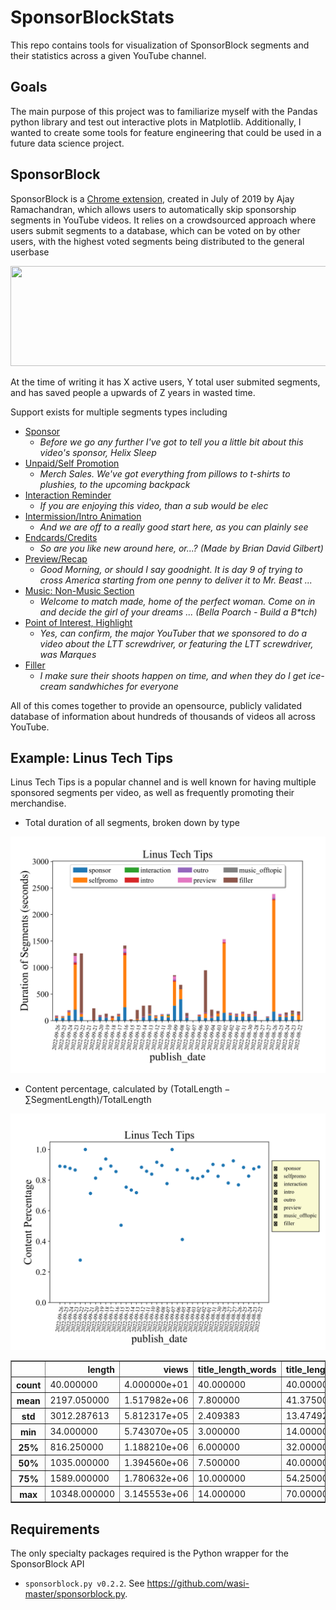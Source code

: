 # SponsorBlockStats

This repo contains tools for visualization of SponsorBlock segments and their statistics across a given YouTube channel.

## Goals

The main purpose of this project was to familiarize myself with the Pandas python library and test out interactive plots in Matplotlib. Additionally, I wanted to create some tools for feature engineering that could be used in a future data science project.

## SponsorBlock

SponsorBlock is a [Chrome extension](https://sponsor.ajay.app/), created in July of 2019 by Ajay Ramachandran, which allows users to automatically skip sponsorship segments in YouTube videos. It relies on a crowdsourced approach where users submit segments to a database, which can be voted on by other users, with the highest voted segments being distributed to the general userbase

<p align="center">
	<img src="gifs/sponsorblock_example.gif" width="600" height="160" />
</p>


At the time of writing it has X active users, Y total user submited segments, and has saved people a upwards of Z years in wasted time. 


Support exists for multiple segments types including
- [Sponsor](https://youtu.be/siSP4X_94M0?t=157)
	- *Before we go any further I've got to tell you a little bit about this video's sponsor, Helix Sleep*
- [Unpaid/Self Promotion](https://youtu.be/HCXQzLbDrgs?t=1059)
	- *Merch Sales. We've got everything from pillows to t-shirts to plushies, to the upcoming backpack*
- [Interaction Reminder](https://youtu.be/qDMY_n5b348?t=321)
	- *If you are enjoying this video, than a sub would be elec*
- [Intermission/Intro Animation](https://youtu.be/9XozhdsYHDc?t=23)
	- *And we are off to a really good start here, as you can plainly see*
- [Endcards/Credits](https://youtu.be/-wpHszfnJns?t=1759)
	- *So are you like new around here, or...? (Made by Brian David Gilbert)*
- [Preview/Recap](https://www.youtube.com/watch?v=UOJ4IS0gSw0?t=0)
	- *Good Morning, or should I say goodnight. It is day 9 of trying to cross America starting from one penny to deliver it to Mr. Beast ...*
- [Music: Non-Music Section](https://www.youtube.com/watch?v=FLGCGc7sAUw?t=0)
	- *Welcome to match made, home of the perfect woman. Come on in and decide the girl of your dreams ... (Bella Poarch - Build a B\*tch)*
- [Point of Interest, Highlight](https://www.youtube.com/watch?v=7YuiFlhe8j4?t=140)
	- *Yes, can confirm, the major YouTuber that we sponsored to do a video about the LTT screwdriver, or featuring the LTT screwdriver, was Marques*
- [Filler](https://youtu.be/HCXQzLbDrgs?t=100)
	- *I make sure their shoots happen on time, and when they do I get ice-cream sandwhiches for everyone*

All of this comes together to provide an opensource, publicly validated database of information about hundreds of thousands of videos all across YouTube.

## Example: Linus Tech Tips

Linus Tech Tips is a popular channel and is well known for having multiple sponsored segments per video, as well as frequently promoting their merchandise.


- Total duration of all segments, broken down by type
<p align="center">
	<img src="images/StackedSegBar.svg" alt="Stacked Segment Bar Chart" width="750"/>
</p>



- Content percentage, calculated by $(\mathrm{Total Length}-\sum\mathrm{Segment Length}) / \mathrm{Total Length}$
<p align="center">
	<img src="images/ScatterContentPercentage.svg" alt="Scatter Plot, Content Percentage" width="750"/>
</p>


<table border="1" class="dataframe">  <thead>    <tr style="text-align: right;">      <th></th>      <th>length</th>      <th>views</th>      <th>title_length_words</th>      <th>title_length_characters</th>      <th>title_capital_concentration</th>      <th>description_length_words</th>      <th>description_length_characters</th>      <th>description_length_lines</th>      <th>description_links</th>      <th>keyword_length_words</th>      <th>keyword_length_characters</th>      <th>sponsor_total_dur</th>      <th>selfpromo_total_dur</th>      <th>interaction_total_dur</th>      <th>intro_total_dur</th>      <th>outro_total_dur</th>      <th>preview_total_dur</th>      <th>music_offtopic_total_dur</th>      <th>filler_total_dur</th>      <th>sponsor_total_num</th>      <th>selfpromo_total_num</th>      <th>interaction_total_num</th>      <th>intro_total_num</th>      <th>outro_total_num</th>      <th>preview_total_num</th>      <th>music_offtopic_total_num</th>      <th>filler_total_num</th>    </tr>  </thead>  <tbody>    <tr>      <th>count</th>      <td>40.000000</td>      <td>4.000000e+01</td>      <td>40.000000</td>      <td>40.000000</td>      <td>40.000000</td>      <td>40.000000</td>      <td>40.000000</td>      <td>40.000000</td>      <td>40.000000</td>      <td>40.000000</td>      <td>40.000000</td>      <td>40.000000</td>      <td>40.000000</td>      <td>40.000000</td>      <td>40.00000</td>      <td>40.000000</td>      <td>40.000000</td>      <td>40.0</td>      <td>40.000000</td>      <td>40.000000</td>      <td>40.000000</td>      <td>40.000000</td>      <td>40.000000</td>      <td>40.000000</td>      <td>40.000000</td>      <td>40.0</td>      <td>40.000000</td>    </tr>    <tr>      <th>mean</th>      <td>2197.050000</td>      <td>1.517982e+06</td>      <td>7.800000</td>      <td>41.375000</td>      <td>9.175000</td>      <td>256.200000</td>      <td>2217.550000</td>      <td>55.100000</td>      <td>17.950000</td>      <td>9.525000</td>      <td>76.900000</td>      <td>83.436100</td>      <td>166.281275</td>      <td>1.016075</td>      <td>8.94730</td>      <td>11.130150</td>      <td>8.898350</td>      <td>0.0</td>      <td>88.085450</td>      <td>2.575000</td>      <td>3.850000</td>      <td>0.125000</td>      <td>0.750000</td>      <td>0.800000</td>      <td>0.175000</td>      <td>0.0</td>      <td>5.850000</td>    </tr>    <tr>      <th>std</th>      <td>3012.287613</td>      <td>5.812317e+05</td>      <td>2.409383</td>      <td>13.474929</td>      <td>4.254033</td>      <td>111.240373</td>      <td>731.483282</td>      <td>18.273983</td>      <td>8.227378</td>      <td>5.148998</td>      <td>47.256963</td>      <td>81.205994</td>      <td>422.711374</td>      <td>3.663252</td>      <td>9.42795</td>      <td>7.443707</td>      <td>24.373421</td>      <td>0.0</td>      <td>212.564205</td>      <td>1.972731</td>      <td>4.736925</td>      <td>0.404304</td>      <td>0.543021</td>      <td>0.464095</td>      <td>0.446496</td>      <td>0.0</td>      <td>12.037442</td>    </tr>    <tr>      <th>min</th>      <td>34.000000</td>      <td>5.743070e+05</td>      <td>3.000000</td>      <td>14.000000</td>      <td>1.000000</td>      <td>51.000000</td>      <td>316.000000</td>      <td>3.000000</td>      <td>1.000000</td>      <td>0.000000</td>      <td>0.000000</td>      <td>0.000000</td>      <td>0.000000</td>      <td>0.000000</td>      <td>0.00000</td>      <td>0.000000</td>      <td>0.000000</td>      <td>0.0</td>      <td>0.000000</td>      <td>0.000000</td>      <td>0.000000</td>      <td>0.000000</td>      <td>0.000000</td>      <td>0.000000</td>      <td>0.000000</td>      <td>0.0</td>      <td>0.000000</td>    </tr>    <tr>      <th>25%</th>      <td>816.250000</td>      <td>1.188210e+06</td>      <td>6.000000</td>      <td>32.000000</td>      <td>6.000000</td>      <td>231.750000</td>      <td>2166.750000</td>      <td>51.000000</td>      <td>15.750000</td>      <td>7.250000</td>      <td>44.750000</td>      <td>50.106000</td>      <td>9.863500</td>      <td>0.000000</td>      <td>0.00000</td>      <td>6.403500</td>      <td>0.000000</td>      <td>0.0</td>      <td>5.071250</td>      <td>2.000000</td>      <td>1.000000</td>      <td>0.000000</td>      <td>0.000000</td>      <td>1.000000</td>      <td>0.000000</td>      <td>0.0</td>      <td>1.000000</td>    </tr>    <tr>      <th>50%</th>      <td>1035.000000</td>      <td>1.394560e+06</td>      <td>7.500000</td>      <td>40.000000</td>      <td>9.000000</td>      <td>251.500000</td>      <td>2322.500000</td>      <td>58.000000</td>      <td>20.000000</td>      <td>11.000000</td>      <td>80.500000</td>      <td>68.803000</td>      <td>20.305000</td>      <td>0.000000</td>      <td>9.09200</td>      <td>12.898000</td>      <td>0.000000</td>      <td>0.0</td>      <td>20.922000</td>      <td>2.000000</td>      <td>2.000000</td>      <td>0.000000</td>      <td>1.000000</td>      <td>1.000000</td>      <td>0.000000</td>      <td>0.0</td>      <td>2.000000</td>    </tr>    <tr>      <th>75%</th>      <td>1589.000000</td>      <td>1.780632e+06</td>      <td>10.000000</td>      <td>54.250000</td>      <td>12.250000</td>      <td>287.750000</td>      <td>2499.750000</td>      <td>64.250000</td>      <td>22.000000</td>      <td>12.000000</td>      <td>105.250000</td>      <td>85.225250</td>      <td>51.382000</td>      <td>0.000000</td>      <td>9.40050</td>      <td>16.519000</td>      <td>0.000000</td>      <td>0.0</td>      <td>58.576500</td>      <td>3.000000</td>      <td>4.250000</td>      <td>0.000000</td>      <td>1.000000</td>      <td>1.000000</td>      <td>0.000000</td>      <td>0.0</td>      <td>5.250000</td>    </tr>    <tr>      <th>max</th>      <td>10348.000000</td>      <td>3.145553e+06</td>      <td>14.000000</td>      <td>70.000000</td>      <td>18.000000</td>      <td>577.000000</td>      <td>3851.000000</td>      <td>94.000000</td>      <td>38.000000</td>      <td>19.000000</td>      <td>165.000000</td>      <td>404.451000</td>      <td>2098.831000</td>      <td>18.610000</td>      <td>42.88300</td>      <td>26.279000</td>      <td>105.384000</td>      <td>0.0</td>      <td>1120.801000</td>      <td>10.000000</td>      <td>21.000000</td>      <td>2.000000</td>      <td>2.000000</td>      <td>2.000000</td>      <td>2.000000</td>      <td>0.0</td>      <td>73.000000</td>    </tr>  </tbody></table>

## Requirements
The only specialty packages required is the Python wrapper for the SponsorBlock API
- ```sponsorblock.py v0.2.2```. See <https://github.com/wasi-master/sponsorblock.py>.